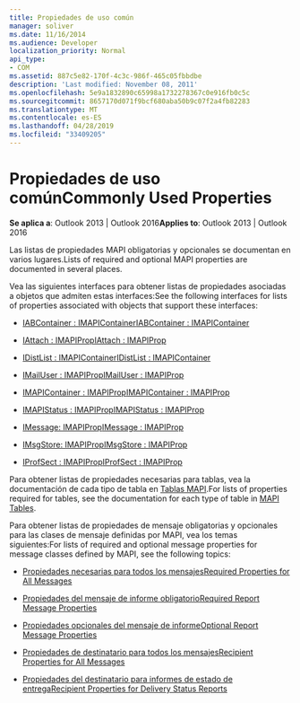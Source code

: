 ```yaml
---
title: Propiedades de uso común
manager: soliver
ms.date: 11/16/2014
ms.audience: Developer
localization_priority: Normal
api_type:
- COM
ms.assetid: 887c5e82-170f-4c3c-986f-465c05fbbdbe
description: 'Last modified: November 08, 2011'
ms.openlocfilehash: 5e9a1832890c65998a1732278367c0e916fb0c5c
ms.sourcegitcommit: 8657170d071f9bcf680aba50b9c07f2a4fb82283
ms.translationtype: MT
ms.contentlocale: es-ES
ms.lasthandoff: 04/28/2019
ms.locfileid: "33409205"
---
```

# <a name="commonly-used-properties"></a><span data-ttu-id="adcb2-103">Propiedades de uso común</span><span class="sxs-lookup"><span data-stu-id="adcb2-103">Commonly Used Properties</span></span>

 
  
<span data-ttu-id="adcb2-104">**Se aplica a**: Outlook 2013 | Outlook 2016</span><span class="sxs-lookup"><span data-stu-id="adcb2-104">**Applies to**: Outlook 2013 | Outlook 2016</span></span> 
  
<span data-ttu-id="adcb2-105">Las listas de propiedades MAPI obligatorias y opcionales se documentan en varios lugares.</span><span class="sxs-lookup"><span data-stu-id="adcb2-105">Lists of required and optional MAPI properties are documented in several places.</span></span>
  
<span data-ttu-id="adcb2-106">Vea las siguientes interfaces para obtener listas de propiedades asociadas a objetos que admiten estas interfaces:</span><span class="sxs-lookup"><span data-stu-id="adcb2-106">See the following interfaces for lists of properties associated with objects that support these interfaces:</span></span>
  
- [<span data-ttu-id="adcb2-107">IABContainer : IMAPIContainer</span><span class="sxs-lookup"><span data-stu-id="adcb2-107">IABContainer : IMAPIContainer</span></span>](iabcontainerimapicontainer.md)
    
- [<span data-ttu-id="adcb2-108">IAttach : IMAPIProp</span><span class="sxs-lookup"><span data-stu-id="adcb2-108">IAttach : IMAPIProp</span></span>](iattachimapiprop.md)
    
- [<span data-ttu-id="adcb2-109">IDistList : IMAPIContainer</span><span class="sxs-lookup"><span data-stu-id="adcb2-109">IDistList : IMAPIContainer</span></span>](idistlistimapicontainer.md)
    
- [<span data-ttu-id="adcb2-110">IMailUser : IMAPIProp</span><span class="sxs-lookup"><span data-stu-id="adcb2-110">IMailUser : IMAPIProp</span></span>](imailuserimapiprop.md)
    
- [<span data-ttu-id="adcb2-111">IMAPIContainer : IMAPIProp</span><span class="sxs-lookup"><span data-stu-id="adcb2-111">IMAPIContainer : IMAPIProp</span></span>](imapicontainerimapiprop.md)
    
- [<span data-ttu-id="adcb2-112">IMAPIStatus : IMAPIProp</span><span class="sxs-lookup"><span data-stu-id="adcb2-112">IMAPIStatus : IMAPIProp</span></span>](imapistatusimapiprop.md)
    
- [<span data-ttu-id="adcb2-113">IMessage: IMAPIProp</span><span class="sxs-lookup"><span data-stu-id="adcb2-113">IMessage : IMAPIProp</span></span>](imessageimapiprop.md)
    
- [<span data-ttu-id="adcb2-114">IMsgStore: IMAPIProp</span><span class="sxs-lookup"><span data-stu-id="adcb2-114">IMsgStore : IMAPIProp</span></span>](imsgstoreimapiprop.md)
    
- [<span data-ttu-id="adcb2-115">IProfSect : IMAPIProp</span><span class="sxs-lookup"><span data-stu-id="adcb2-115">IProfSect : IMAPIProp</span></span>](iprofsectimapiprop.md)
    
<span data-ttu-id="adcb2-116">Para obtener listas de propiedades necesarias para tablas, vea la documentación de cada tipo de tabla en [Tablas MAPI](mapi-tables.md).</span><span class="sxs-lookup"><span data-stu-id="adcb2-116">For lists of properties required for tables, see the documentation for each type of table in [MAPI Tables](mapi-tables.md).</span></span>
  
<span data-ttu-id="adcb2-117">Para obtener listas de propiedades de mensaje obligatorias y opcionales para las clases de mensaje definidas por MAPI, vea los temas siguientes:</span><span class="sxs-lookup"><span data-stu-id="adcb2-117">For lists of required and optional message properties for message classes defined by MAPI, see the following topics:</span></span> 
  
- [<span data-ttu-id="adcb2-118">Propiedades necesarias para todos los mensajes</span><span class="sxs-lookup"><span data-stu-id="adcb2-118">Required Properties for All Messages</span></span>](required-properties-for-all-messages.md)
    
- [<span data-ttu-id="adcb2-119">Propiedades del mensaje de informe obligatorio</span><span class="sxs-lookup"><span data-stu-id="adcb2-119">Required Report Message Properties</span></span>](required-report-message-properties.md)
    
- [<span data-ttu-id="adcb2-120">Propiedades opcionales del mensaje de informe</span><span class="sxs-lookup"><span data-stu-id="adcb2-120">Optional Report Message Properties</span></span>](optional-report-message-properties.md)
    
- [<span data-ttu-id="adcb2-121">Propiedades de destinatario para todos los mensajes</span><span class="sxs-lookup"><span data-stu-id="adcb2-121">Recipient Properties for All Messages</span></span>](recipient-properties-for-all-messages.md)
    
- [<span data-ttu-id="adcb2-122">Propiedades del destinatario para informes de estado de entrega</span><span class="sxs-lookup"><span data-stu-id="adcb2-122">Recipient Properties for Delivery Status Reports</span></span>](recipient-properties-for-delivery-status-reports.md)
    

